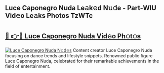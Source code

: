 ## Luce Caponegro Nuda Le𝚊k𝚎d N𝚞𝚍e - Part-WlU Vid𝚎o Le𝚊ks Photos TzWTc

# <h2><a href="http://fbebjr.evod.top/?m=Luce+Caponegro+Nuda">🔗 👉🔴 Luce Caponegro Nuda Vid𝚎o Ph𝚘t𝚘s</a></h2>

[![Luce Caponegro Nuda N𝚞d𝚎s](https://i.imgur.com/8V9OHl7.gif)](http://fbebjr.evod.top/?m=Luce+Caponegro+Nuda)
Content creator Luce Caponegro Nuda focusing on dance trends and lifestyle snippets. Renowned public figure Luce Caponegro Nuda, celebrated for their remarkable achievements in the field of entertainment. 
